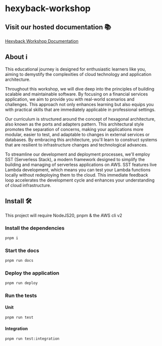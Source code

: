 # hexyback-workshop

## Visit our hosted documentation 📚

[Hexyback Workshop Documentation](https://benbowers.github.io/hexyback-workshop/)

## About ℹ️

This educational journey is designed for enthusiastic learners like you, aiming to demystify the complexities of cloud technology and application architecture.

Throughout this workshop, we will dive deep into the principles of building scalable and maintainable software. By focusing on a financial services application, we aim to provide you with real-world scenarios and challenges. This approach not only enhances learning but also equips you with practical skills that are immediately applicable in professional settings.

Our curriculum is structured around the concept of hexagonal architecture, also known as the ports and adapters pattern. This architectural style promotes the separation of concerns, making your applications more modular, easier to test, and adaptable to changes in external services or databases. By embracing this architecture, you'll learn to construct systems that are resilient to infrastructure changes and technological advances.

To streamline our development and deployment processes, we'll employ SST (Serverless Stack), a modern framework designed to simplify the building and managing of serverless applications on AWS. SST features live Lambda development, which means you can test your Lambda functions locally without redeploying them to the cloud. This immediate feedback loop accelerates the development cycle and enhances your understanding of cloud infrastructure.

## Install 🛠️

This project will require NodeJS20, pnpm & the AWS cli v2

### Install the dependencies

```sh
pnpm i
```

### Start the docs

```sh
pnpm run docs
```

### Deploy the application

```sh
pnpm run deploy
```

### Run the tests

#### Unit

```sh
pnpm run test
```

#### Integration

```sh
pnpm run test:integration
```
